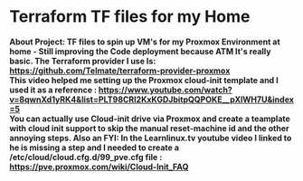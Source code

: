 # Terraform TF files for my Home
**About Project: TF files to spin up VM's for my Proxmox Environment at home - Still improving the Code deployment because ATM It's really basic. The Terraform provider I use Is:  
https://github.com/Telmate/terraform-provider-proxmox  
This video helped me setting up the Proxmox cloud-init template and I used it as a reference : https://www.youtube.com/watch?v=8qwnXd1yRK4&list=PLT98CRl2KxKGDJbitpQQPOKE__pXlWH7U&index=5  
You can actually use Cloud-init drive via Proxmox and create a teamplate with cloud init support to skip the manual reset-machine id and the other annoying steps. Also an FYI: In the Learnlinux.tv youtube video I linked to he is missing a step and I needed to create a /etc/cloud/cloud.cfg.d/99_pve.cfg file : https://pve.proxmox.com/wiki/Cloud-Init_FAQ**
